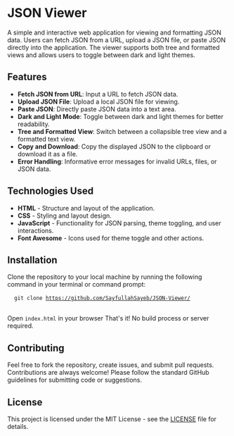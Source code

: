# JSON Viewer

A simple and interactive web application for viewing and formatting JSON data. Users can fetch JSON from a URL, upload a JSON file, or paste JSON directly into the application. The viewer supports both tree and formatted views and allows users to toggle between dark and light themes.

## Features

- **Fetch JSON from URL**: Input a URL to fetch JSON data.
- **Upload JSON File**: Upload a local JSON file for viewing.
- **Paste JSON**: Directly paste JSON data into a text area.
- **Dark and Light Mode**: Toggle between dark and light themes for better readability.
- **Tree and Formatted View**: Switch between a collapsible tree view and a formatted text view.
- **Copy and Download**: Copy the displayed JSON to the clipboard or download it as a file.
- **Error Handling**: Informative error messages for invalid URLs, files, or JSON data.

## Technologies Used

- **HTML** - Structure and layout of the application.
- **CSS** - Styling and layout design.
- **JavaScript** - Functionality for JSON parsing, theme toggling, and user interactions.
- **Font Awesome** - Icons used for theme toggle and other actions.


## Installation

Clone the repository to your local machine by running the following command in your terminal or command prompt: <pre> <code> git clone https://github.com/SayfullahSayeb/JSON-Viewer/ </code> </pre> 

Open `index.html` in your browser That's it! No build process or server required.

## Contributing

Feel free to fork the repository, create issues, and submit pull requests. Contributions are always welcome! Please follow the standard GitHub guidelines for submitting code or suggestions.

## License

This project is licensed under the MIT License - see the [LICENSE](LICENSE) file for details.
